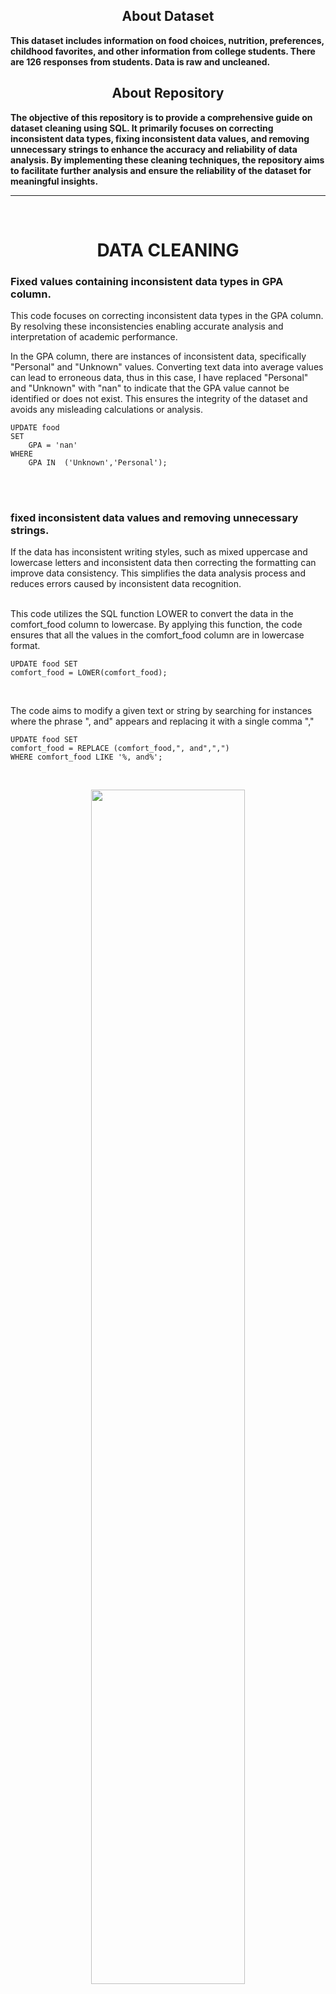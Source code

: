<h2 align="center">About Dataset</h2>

**This dataset includes information on food choices, nutrition, preferences, childhood favorites, and other information from college students. There are 126 responses from students. Data is raw and uncleaned.**

<h2 align="center">About Repository</h2>

**The objective of this repository is to provide a comprehensive guide on dataset cleaning using SQL. It primarily focuses on correcting inconsistent data types, fixing inconsistent data values, and removing unnecessary strings to enhance the accuracy and reliability of data analysis. By implementing these cleaning techniques, the repository aims to facilitate further analysis and ensure the reliability of the dataset for meaningful insights.**



---
<br/>
<h1 align="center">DATA CLEANING</h1>

### Fixed values containing inconsistent data types in GPA column. <br/>
This code focuses on correcting inconsistent data types in the GPA column. By resolving these inconsistencies enabling accurate analysis and interpretation of academic performance.<br/>

In the GPA column, there are instances of inconsistent data, specifically "Personal" and "Unknown" values. Converting text data into average values can lead to erroneous data, thus in this case, I have replaced "Personal" and "Unknown" with "nan" to indicate that the GPA value cannot be identified or does not exist. This ensures the integrity of the dataset and avoids any misleading calculations or analysis.

```
UPDATE food 
SET 
    GPA = 'nan'
WHERE
    GPA IN  ('Unknown','Personal');
```


<br/>
<br/>

### fixed inconsistent data values and removing unnecessary strings. <br/>

If the data  has inconsistent writing styles, such as mixed uppercase and lowercase letters and inconsistent data then correcting the formatting can improve data consistency. This simplifies the data analysis process and reduces errors caused by inconsistent data recognition. <br/>
 <br/>

This code utilizes the SQL function LOWER to convert the data in the comfort_food column to lowercase. By applying this function, the code ensures that all the values in the comfort_food column are in lowercase format.
```
UPDATE food SET 
comfort_food = LOWER(comfort_food);
```
<br/>

The code aims to modify a given text or string by searching for instances where the phrase ", and" appears and replacing it with a single comma ","

```
UPDATE food SET 
comfort_food = REPLACE (comfort_food,", and",",")
WHERE comfort_food LIKE '%, and%';
```

<!--- ![comfort_food](https://github.com/ulumbagas/food_data-cleaning/assets/58242856/fe0ac90f-b122-4444-aebf-7f07481f52d3) 
iki upload gambar e, copy link e tok ae bos --->
<br/>
<p align="center" width="70%">
    <img width="70%" src="https://github.com/ulumbagas/food_data-cleaning/assets/58242856/fe0ac90f-b122-4444-aebf-7f07481f52d3"> 
</p>
<br/>

The objective of the code is to replace the string ". " with a comma (",") and replace hyphens ("-") with a space (" "), simplifying the text and ensuring consistency for easier data analysis.

```
UPDATE food SET 
comfort_food = REPLACE (comfort_food,". ",",")
WHERE comfort_food LIKE '%. %';
```
<br/>

```
UPDATE food SET 
comfort_food = REPLACE (comfort_food,"-"," ")
WHERE comfort_food LIKE '%-%';
```

<!--- ![comfort_food2](https://github.com/ulumbagas/food_data-cleaning/assets/58242856/ac64f04d-7944-45e2-a28c-39bd9bc849cf)
--->

<br/>

<p align="center" width="70%">
    <img width="70%" src="https://github.com/ulumbagas/food_data-cleaning/assets/58242856/ac64f04d-7944-45e2-a28c-39bd9bc849cf"> 
</p>
<br/>

The TRIM() function is used to remove leading or trailing spaces or specified characters from a string. It helps ensure data consistency and improves data quality by eliminating unwanted characters that may interfere with analysis or comparisons.

```
UPDATE food 
SET 
    comfort_food = TRIM(comfort_food);
```
<br/>

The objective of this code is to remove the dot (.) and comma (,) characters from the end of a string. This is achieved by utilizing the SQL functions SUBSTRING_INDEX and CONCAT.

```
UPDATE food 
SET 
    comfort_food = CONCAT(SUBSTRING(comfort_food,1,LENGTH(comfort_food) - 1),'')
WHERE
    RIGHT(comfort_food, 1) IN (',' , '.','');
```
<br/>
<!--- ![comfort_food3](https://github.com/ulumbagas/food_data-cleaning/assets/58242856/15303e02-2499-46f0-95f5-4cd1fc7c78c8) --->
<p align="center" width="70%">
    <img width="70%" src="https://github.com/ulumbagas/food_data-cleaning/assets/58242856/15303e02-2499-46f0-95f5-4cd1fc7c78c8"> 
</p>
<br/>

In this code, we use some functions like substring_index and case to split the data based on comma as the separator, enabling us to efficiently manage and process the data in the subsequent stages of the data cleansing process.

```
select 
SUBSTRING_INDEX(comfort_food,',',1) as comfort_food,
CASE WHEN LENGTH(comfort_food) - LENGTH(REPLACE(comfort_food, ',', '')) >= 1 THEN TRIM(SUBSTRING_INDEX(SUBSTRING_INDEX(comfort_food, ',', 2), ',', -1)) ELSE null END comfort_food2,
CASE WHEN LENGTH(comfort_food) - LENGTH(REPLACE(comfort_food, ',', '')) >= 2 THEN TRIM(SUBSTRING_INDEX(SUBSTRING_INDEX(comfort_food, ',', 3), ',', -1)) ELSE null END comfort_food3,
CASE WHEN LENGTH(comfort_food) - LENGTH(REPLACE(comfort_food, ',', '')) >= 3 THEN TRIM(SUBSTRING_INDEX(SUBSTRING_INDEX(comfort_food, ',', 4), ',', -1)) ELSE null END comfort_food4,
CASE WHEN LENGTH(comfort_food) - LENGTH(REPLACE(comfort_food, ',', '')) >= 4 THEN TRIM(SUBSTRING_INDEX(SUBSTRING_INDEX(comfort_food, ',', 5), ',', -1)) ELSE null END comfort_food5,
CASE WHEN LENGTH(comfort_food) - LENGTH(REPLACE(comfort_food, ',', '')) >= 5 THEN TRIM(SUBSTRING_INDEX(SUBSTRING_INDEX(comfort_food, ',', 6), ',', -1)) ELSE null END comfort_food6
from food;
```
<br/>
<!--- ![comfort_food5](https://github.com/ulumbagas/food_data-cleaning/assets/58242856/8b55a11f-ffd6-4dcf-af83-6b5355163e66)--->
<p align="center" width="90%">
    <img width="90%" src="https://github.com/ulumbagas/food_data-cleaning/assets/58242856/8b55a11f-ffd6-4dcf-af83-6b5355163e66"> 
</p>
<br/>

After identifying the data in the comfort_food column, I found some inconsistencies that needed to be fixed such as 'mac and cheese' to 'macaroni & cheese', 'burgers' to 'burger', 'chinese food' to 'chinese' we will fix to make it more consistent. here preview some code

```
UPDATE food 
SET 
    comfort_food = REPLACE(comfort_food,
        'mac and cheese',
        'macaroni & cheese')
WHERE
    comfort_food LIKE '%mac and cheese%';

UPDATE food 
SET 
    comfort_food = REPLACE(comfort_food,
        'mac in cheese',
        'macaroni & cheese')
WHERE
    comfort_food LIKE '%mac in cheese%';

UPDATE food 
SET 
    comfort_food = REPLACE(comfort_food,
        'mac n cheese',
        'macaroni & cheese')
WHERE
    comfort_food LIKE '%mac n cheese%';

UPDATE food 
SET 
    comfort_food = REPLACE(comfort_food,
        'burgers',
        'burger')
WHERE
    comfort_food LIKE '%burgers%';

UPDATE food 
SET 
    comfort_food = REPLACE(comfort_food,
        'chinese food',
        'chinese')
WHERE
    comfort_food LIKE '%chinese food%';
 
```
<br/>
<!--- ![image](https://github.com/ulumbagas/food_data-cleaning/assets/58242856/fbb944cd-89b9-45ce-87be-8c42563e93d9)
 --->

<p align="center" width="90%">
    <img width="90%" src="https://github.com/ulumbagas/food_data-cleaning/assets/58242856/fbb944cd-89b9-45ce-87be-8c42563e93d9"> 
</p>
<br/>
After observing, there are several data in the comfort_food column that are separated using something other than commas, but using spaces or newline (\n).

```
SELECT 
    LENGTH(comfort_food) - LENGTH(REPLACE(comfort_food, ' ', '')) AS 'spasi',
    comfort_food
FROM
    food
    where comfort_food not like '%,%';
```
<br/>
<!--- ![image](https://github.com/ulumbagas/food_data-cleaning/assets/58242856/3b280a0d-f0cf-41f1-b881-80b38c12b647) --->
<p align="center" width="75%">
    <img width="75%" src="https://github.com/ulumbagas/food_data-cleaning/assets/58242856/3b280a0d-f0cf-41f1-b881-80b38c12b647"> 
</p>

This code will fix the issue <br/>

```
UPDATE food 
SET 
    comfort_food = REPLACE(comfort_food,
        'pizza chocolate chips bagels ice capps',
        'pizza,chocolate,chips,bagels,ice capps')
WHERE
    comfort_food = 'pizza chocolate chips bagels ice capps';

UPDATE food 
SET 
    comfort_food = REPLACE(comfort_food,
        'pizza cookies steak',
        'pizza,cookies,steak')
WHERE
    comfort_food = 'pizza cookies steak';

UPDATE food 
SET 
    comfort_food = REPLACE(comfort_food,
        'chips sweets popcorn',
        'chips,sweets popcorn')
WHERE
    comfort_food = 'chips sweets popcorn';
```
<!--- ![image](https://github.com/ulumbagas/food_data-cleaning/assets/58242856/fb600b08-6b4e-49e3-a80b-972fdecd6b0f) --->
<p align="center" width="75%">
    <img width="75%" src="https://github.com/ulumbagas/food_data-cleaning/assets/58242856/fb600b08-6b4e-49e3-a80b-972fdecd6b0f"> 
</p>
<br/>

### Fixed values containing inconsistent data types in cook column
In the column 'cook', there is inconsistent data, specifically "special occasions". Therefore, I will replace it with 'nan'.
```
UPDATE food 
SET 
    cook = REPLACE(cook,
        ' special occasions',
        'nan')
WHERE
    cook = ' special occasions';
```



